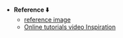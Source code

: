 - **Reference ⬇️**
  - [reference image](https://www.vecteezy.com/vector-art/13970912-abstract-black-ink-splash-background-grunge-vector-design-template-paint-brush)
  - [Online tutorials video Inspiration](https://youtu.be/lBK_kh4iCAQ?si=27Mm3ooSF4qu9v7H)
